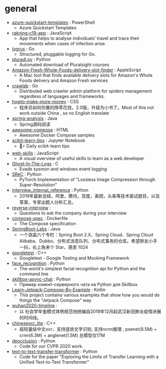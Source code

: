 # general
- [azure-quickstart-templates](https://github.com/Azure/azure-quickstart-templates) : PowerShell
  - Azure Quickstart Templates
- [rakning-c19-app](https://github.com/aranja/rakning-c19-app) : JavaScript
  - App that helps to analyse individuals’ travel and trace their movements when cases of infection arise.
- [logrus](https://github.com/sirupsen/logrus) : Go
  - Structured, pluggable logging for Go.
- [pluradl.py](https://github.com/rojter-tech/pluradl.py) : Python
  - Automated download of Pluralsight courses
- [Amazon-Fresh-Whole-Foods-delivery-slot-finder](https://github.com/ahertel/Amazon-Fresh-Whole-Foods-delivery-slot-finder) : AppleScript
  - A Mac tool that finds available delivery slots for Amazon's Whole Foods delivery and Amazon Fresh services
- [crawlab](https://github.com/crawlab-team/crawlab) : Go
  - Distributed web crawler admin platform for spiders management regardless of languages and frameworks.
- [howto-make-more-money](https://github.com/easychen/howto-make-more-money) : CSS
  - 程序员如何优雅的挣零花钱，2.0版，升级为小书了。Most of this not work outside China , so no English translate
- [spring-analysis](https://github.com/seaswalker/spring-analysis) : Java
  - Spring源码阅读
- [awesome-compose](https://github.com/docker/awesome-compose) : HTML
  - Awesome Docker Compose samples
- [scikit-learn-tips](https://github.com/justmarkham/scikit-learn-tips) : Jupyter Notebook
  - 🤖⚡ Daily scikit-learn tips
- [web-skills](https://github.com/andreasbm/web-skills) : JavaScript
  - A visual overview of useful skills to learn as a web developer
- [Ghost-In-The-Logs](https://github.com/bats3c/Ghost-In-The-Logs) : C
  - Evade sysmon and windows event logging
- [SReC](https://github.com/caoscott/SReC) : Python
  - PyTorch Implementation of "Lossless Image Compression through Super-Resolution"
- [interview_internal_reference](https://github.com/0voice/interview_internal_reference) : Python
  - 2019年最新总结，阿里，腾讯，百度，美团，头条等技术面试题目，以及答案，专家出题人分析汇总。
- [reverse-interview](https://github.com/viraptor/reverse-interview) : 
  - Questions to ask the company during your interview
- [compose-spec](https://github.com/compose-spec/compose-spec) : Dockerfile
  - The Compose specification
- [SpringBoot-Labs](https://github.com/YunaiV/SpringBoot-Labs) : Java
  - 一个涵盖六个专栏：Spring Boot 2.X、Spring Cloud、Spring Cloud Alibaba、Dubbo、分布式消息队列、分布式事务的仓库。希望胖友小手一抖，右上角来个 Star，感恩 1024
- [googletest](https://github.com/google/googletest) : C++
  - Googletest - Google Testing and Mocking Framework
- [face_recognition](https://github.com/ageitgey/face_recognition) : Python
  - The world's simplest facial recognition api for Python and the command line
- [skillbox-async-chat](https://github.com/manchenkoff/skillbox-async-chat) : Python
  - Пример клиент-серверного чата на Python для Skillbox
- [Learn-Jetpack-Compose-By-Example](https://github.com/vinaygaba/Learn-Jetpack-Compose-By-Example) : Kotlin
  - This project contains various examples that show how you would do things the "Jetpack Compose" way
- [wuhan2020-timeline](https://github.com/Pratitya/wuhan2020-timeline) : 
  - 以 社会学年鉴模式体例规范地统编自2019年12月起武汉新冠肺炎疫情进展的时间线。
- [chineseocr_lite](https://github.com/ouyanghuiyu/chineseocr_lite) : C++
  - 超轻量级中文ocr，支持竖排文字识别, 支持ncnn推理 , psenet(8.5M) + crnn(6.3M) + anglenet(1.5M) 总模型仅17M
- [deocclusion](https://github.com/XiaohangZhan/deocclusion) : Python
  - Code for our CVPR 2020 work.
- [text-to-text-transfer-transformer](https://github.com/google-research/text-to-text-transfer-transformer) : Python
  - Code for the paper "Exploring the Limits of Transfer Learning with a Unified Text-to-Text Transformer"
